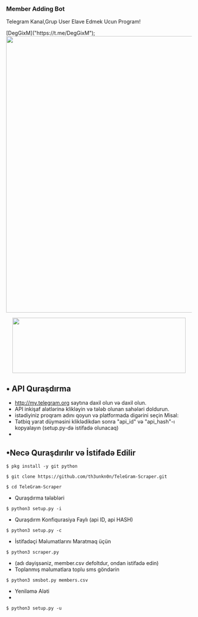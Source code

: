 ### Member Adding Bot
Telegram Kanal,Grup User Elave Edmek Ucun Program!

</details>[DegGixM]("https://t.me/DegGixM");

<img src="https://te.legra.ph/file/50771de1bcd2e67af5ae4.jpg" width="750" height="750">
</p>


     
     

<p align="center">
  <img src="https://raw.githubusercontent.com/th3unkn0n/TeleGram-Scraper/master/.image/20191203_205322.jpg" width="470" height="150">
</p>

## • API Quraşdırma
* http://my.telegram.org saytına daxil olun və daxil olun.
* API inkişaf alətlərinə klikləyin və tələb olunan sahələri doldurun.
* istədiyiniz proqram adını qoyun və platformada digərini seçin Misal:
* Tətbiq yarat düyməsini kliklədikdən sonra "api_id" və "api_hash"-ı kopyalayın (setup.py-də istifadə olunacaq)
* 
## •Necə Quraşdırılır və İstifadə Edilir

`$ pkg install -y git python`

`$ git clone https://github.com/th3unkn0n/TeleGram-Scraper.git`

`$ cd TeleGram-Scraper`

* Quraşdırma tələbləri

`$ python3 setup.py -i`

* Quraşdırm Konfiqurasiya Faylı (api ID, api HASH)

`$ python3 setup.py -c`

* İstifadəçi Məlumatlarını Maratmaq üçün

`$ python3 scraper.py`

* (adı dəyişsəniz, member.csv defoltdur, ondan istifadə edin)
* Toplanmış məlumatlara toplu sms göndərin

`$ python3 smsbot.py members.csv`

* Yeniləmə Aləti
* 
`$ python3 setup.py -u`
